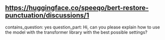 ## https://huggingface.co/speeqo/bert-restore-punctuation/discussions/1

contains_question: yes
question_part: Hi, can you please explain how to use the model with the transformer library with the best possible settings?